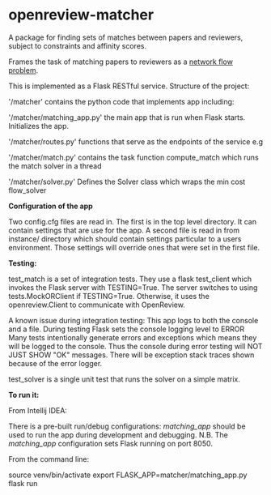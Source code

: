# openreview-matcher

A package for finding sets of matches between papers and reviewers, subject to constraints and affinity scores.

Frames the task of matching papers to reviewers as a [network flow problem](https://developers.google.com/optimization/assignment/assignment_min_cost_flow).

This is implemented as a Flask RESTful service.   Structure of the project:

'/matcher' contains the python code that implements app including:

'/matcher/matching_app.py' the main app that is run when Flask starts.  Initializes the app.

'/matcher/routes.py' functions that  serve as the endpoints of the service e.g
 
'/matcher/match.py' contains the task function compute_match which runs the match solver in a thread

'/matcher/solver.py' Defines the Solver class which wraps the min cost flow_solver

**Configuration of the app**

Two config.cfg files are read in.  The first is in the top level directory.  It can contain
settings that are use for the app.   A second file is read in from instance/ directory which should
contain settings particular to a users environment.  Those settings will override ones that
were set in the first file.  


**Testing:**

 test_match is a set of integration tests.  They use a flask test_client which invokes
 the Flask server with TESTING=True.   The server switches to using tests.MockORClient if TESTING=True.
 Otherwise, it uses the openreview.Client to communicate with OpenReview.
 
 A known issue during integration testing:  This app logs to both the console and a file.
 During testing Flask sets the console logging level to ERROR
 Many tests intentionally generate errors and exceptions which means
 they will be logged to the console.  Thus the console during error
 testing will NOT JUST SHOW "OK" messages.  There will be exception stack traces
 shown because of the error logger. 
 
 test_solver is a single unit test that runs the solver on a simple matrix.

**To run it:**

From Intellij IDEA:

There is a pre-built run/debug configurations:  _matching_app_ should be used to 
run the app during development and debugging.  N.B.  The _matching_app_ configuration sets Flask running
on port 8050.

From the command line:

source venv/bin/activate
export FLASK_APP=matcher/matching_app.py
flask run